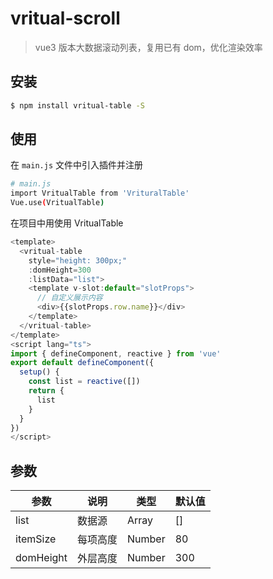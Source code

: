 # vritual-scroll

> vue3 版本大数据滚动列表，复用已有 dom，优化渲染效率

## 安装

```bash
$ npm install vritual-table -S
```

## 使用

在 `main.js` 文件中引入插件并注册

```bash
# main.js
import VritualTable from 'VrituralTable'
Vue.use(VritualTable)
```

在项目中用使用 VritualTable

```js
<template>
  <vritual-table
    style="height: 300px;"
    :domHeight=300
    :listData="list">
    <template v-slot:default="slotProps">
      // 自定义展示内容
      <div>{{slotProps.row.name}}</div>
    </template>
  </vritual-table>
</template>
<script lang="ts">
import { defineComponent, reactive } from 'vue'
export default defineComponent({
  setup() {
    const list = reactive([])
    return {
      list
    }
  }
})
</script>
```

## 参数

| 参数      | 说明     | 类型   | 默认值 |
| --------- | -------- | ------ | ------ |
| list      | 数据源   | Array  | []     |
| itemSize  | 每项高度 | Number | 80     |
| domHeight | 外层高度 | Number | 300    |
